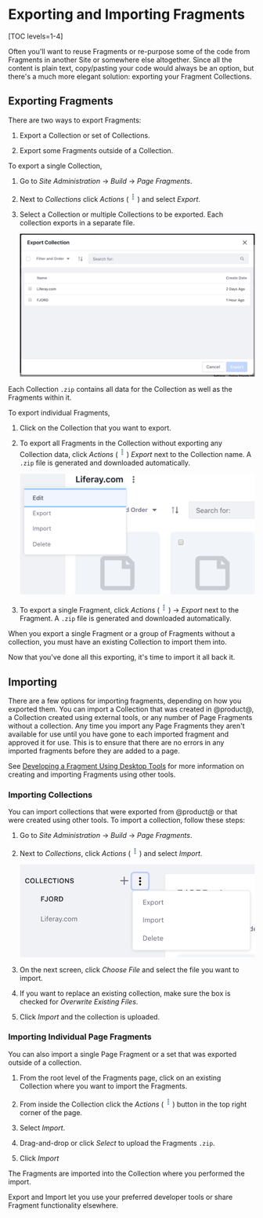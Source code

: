 # Exporting and Importing Fragments

[TOC levels=1-4]

Often you'll want to reuse Fragments or re-purpose some of the code from
Fragments in another Site or somewhere else altogether. Since all the content is
plain text, copy/pasting your code would always be an option, but there's
a much more elegant solution: exporting your Fragment Collections.

## Exporting Fragments

There are two ways to export Fragments:

1.  Export a Collection or set of Collections.

2.  Export some Fragments outside of a Collection.

To export a single Collection, 

1.  Go to *Site Administration* &rarr; *Build* &rarr; *Page Fragments*.

2.  Next to *Collections* click *Actions*
    (![Actions](../../../../../images/icon-actions.png)) and select *Export*.

3.  Select a Collection or multiple Collections to be exported. Each collection
    exports in a separate file.

    ![Figure 1: Select Collections to export.](../../../../../images/collections-export.png)

Each Collection `.zip` contains all data for the Collection as well as the
Fragments within it.

To export individual Fragments,

1.  Click on the Collection that you want to export.

2.  To export all Fragments in the Collection without exporting any Collection
    data, click *Actions*
    (![Actions](../../../../../images/icon-actions.png)) *Export* next to 
    the Collection name. A `.zip` file is generated and downloaded
    automatically.
 
    ![Figure 2: Exporting all of the Fragments in a Collection.](../../../../../images/fragments-export-individual.png)
 
3.  To export a single Fragment, click *Actions* 
    (![Actions](../../../../../images/icon-actions.png)) &rarr; *Export* next
    to the Fragment. A `.zip` file is generated and downloaded automatically.

When you export a single Fragment or a group of Fragments without a collection,
you must have an existing Collection to import them into.

Now that you've done all this exporting, it's time to import it all back it.

## Importing

There are a few options for importing fragments, depending on how you exported
them. You can import a Collection that was created in @product@, a Collection
created using external tools, or any number of Page Fragments without
a collection. Any time you import any Page Fragments they aren't available for
use until you have gone to each imported fragment and approved it for use. This
is to ensure that there are no errors in any imported fragments before they are
added to a page.

See 
[Developing a Fragment Using Desktop Tools](/docs/7-2/frameworks/-/knowledge_base/f/page-fragments-desktop-tools#importing-and-exporting-fragments) for more information on 
creating and importing Fragments using other tools.

### Importing Collections

You can import collections that were exported from @product@ or that were
created using other tools. To import a collection, follow these steps:

1.  Go to *Site Administration* &rarr; *Build* &rarr; *Page Fragments*.

2.  Next to *Collections*, click *Actions* (![Actions](../../../../../images/icon-actions.png)) and select *Import*.

    ![Figure 3: Importing and exporting Collections is accessed from a single menu.](../../../../../images/collections-import.png)

3.  On the next screen, click *Choose File* and select the file you want to 
    import.

4.  If you want to replace an existing collection, make sure the box is checked
    for *Overwrite Existing Files*.
 
5.  Click *Import* and the collection is uploaded.

### Importing Individual Page Fragments

You can also import a single Page Fragment or a set that was exported outside of
a collection.

1.  From the root level of the Fragments page, click on an existing Collection
    where you want to import the Fragments.
 
2.  From inside the Collection click the *Actions*
    (![Actions](../../../../../images/icon-actions.png)) button in the top
    right corner of the page.
 
3.  Select *Import*.

4.  Drag-and-drop or click *Select* to upload the Fragments `.zip`.

5.  Click *Import*

The Fragments are imported into the Collection where you performed the import.

Export and Import let you use your preferred developer tools or share Fragment
functionality elsewhere. 
